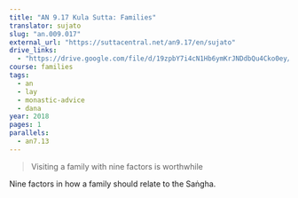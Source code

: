 ```yaml
---
title: "AN 9.17 Kula Sutta: Families"
translator: sujato
slug: "an.009.017"
external_url: "https://suttacentral.net/an9.17/en/sujato"
drive_links:
  - "https://drive.google.com/file/d/19zpbY7i4cN1Hb6ymKrJNDdbQu4Cko0ey/view?usp=drivesdk"
course: families
tags:
  - an
  - lay
  - monastic-advice
  - dana
year: 2018
pages: 1
parallels:
  - an7.13
---
```


> Visiting a family with nine factors is worthwhile

Nine factors in how a family should relate to the Saṅgha.

